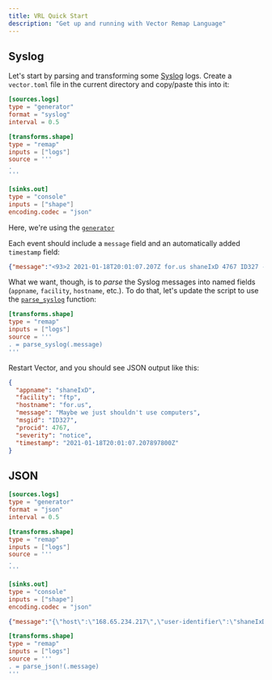 ```yaml
---
title: VRL Quick Start
description: "Get up and running with Vector Remap Language"
---
```


## Syslog

Let's start by parsing and transforming some [Syslog] logs. Create a `vector.toml` file in the current directory and copy/paste this into it:

```toml
[sources.logs]
type = "generator"
format = "syslog"
interval = 0.5

[transforms.shape]
type = "remap"
inputs = ["logs"]
source = '''
.
'''

[sinks.out]
type = "console"
inputs = ["shape"]
encoding.codec = "json"
```

Here, we're using the [`generator`][generator]

Each event should include a `message` field and an automatically added `timestamp` field:

```json
{"message":"<93>2 2021-01-18T20:01:07.207Z for.us shaneIxD 4767 ID327 - Maybe we just shouldn't use computers","timestamp":"2021-01-18T20:01:07.207897800Z"}
```

What we want, though, is to *parse* the Syslog messages into named fields (`appname`, `facility`, `hostname`, etc.). To do that, let's update the script to use the [`parse_syslog`][parse_syslog] function:

```toml
[transforms.shape]
type = "remap"
inputs = ["logs"]
source = '''
. = parse_syslog(.message)
'''
```

Restart Vector, and you should see JSON output like this:

```json
{
  "appname": "shaneIxD",
  "facility": "ftp",
  "hostname": "for.us",
  "message": "Maybe we just shouldn't use computers",
  "msgid": "ID327",
  "procid": 4767,
  "severity": "notice",
  "timestamp": "2021-01-18T20:01:07.207897800Z"
}
```

## JSON

```toml
[sources.logs]
type = "generator"
format = "json"
interval = 0.5

[transforms.shape]
type = "remap"
inputs = ["logs"]
source = '''
.
'''

[sinks.out]
type = "console"
inputs = ["shape"]
encoding.codec = "json"
```

```json
{"message":"{\"host\":\"168.65.234.217\",\"user-identifier\":\"shaneIxD\",\"datetime\":\"18/Jan/2021:19:55:07\",\"method\":\"GET\",\"request\":\"/do-not-access/needs-work\",\"protocol\":\"HTTP/1.0\",\"status\":\"300\",\"bytes\":22523,\"referer\":\"https://some.de/do-not-access/needs-work\"}","timestamp":"2021-01-18T19:55:07.448552Z"}
```

```toml
[transforms.shape]
type = "remap"
inputs = ["logs"]
source = '''
. = parse_json!(.message)
'''
```

[generator]: /docs/reference/remap/functions/generator
[parse_syslog]: /docs/reference/remap/functions/parse_syslog
[syslog]: https://tools.ietf.org/html/rfc5424

